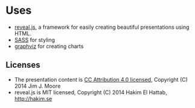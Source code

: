 

# Uses

* [reveal.js](https://travis-ci.org/hakimel/reveal.js), a framework for easily creating beautiful presentations using HTML.
* [SASS](http://sass-lang.com/) for styling
* [graphviz](http://graphviz.org/) for creating charts

## Licenses

* The presentation content is [CC Attribution 4.0 licensed](http://creativecommons.org/licenses/by/4.0/), Copyright (C) 2014 Jim J. Moore
* reveal.js is MIT licensed, Copyright (C) 2014 Hakim El Hattab, http://hakim.se

